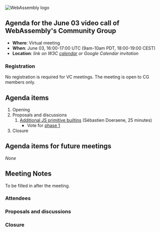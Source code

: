 ![WebAssembly logo](/images/WebAssembly.png)

## Agenda for the June 03 video call of WebAssembly's Community Group

- **Where**: Virtual meeting
- **When**: June 03, 16:00-17:00 UTC (9am-10am PDT, 18:00-19:00 CEST)
- **Location**: *link on W3C [calendar](https://www.w3.org/groups/cg/webassembly/calendar/) or Google Calendar invitation*

### Registration

No registration is required for VC meetings. The meeting is open to CG members only.

## Agenda items

1. Opening
1. Proposals and discussions
    1. [Additional JS primitive builtins](https://github.com/WebAssembly/design/issues/1558) (Sébastien Doeraene, 25 minutes)
        - Vote for [phase 1](https://github.com/WebAssembly/meetings/blob/main/process/phases.md#1-feature-proposal-community-group)
1. Closure

## Agenda items for future meetings

*None*

## Meeting Notes

To be filled in after the meeting.

### Attendees

### Proposals and discussions

### Closure
